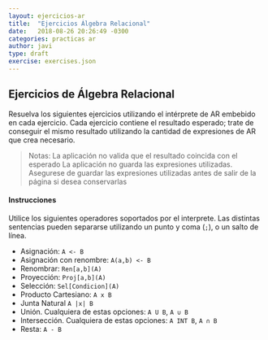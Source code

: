 ```yaml
---
layout: ejercicios-ar
title:  "Ejercicios Álgebra Relacional"
date:   2018-08-26 20:26:49 -0300
categories: practicas ar
author: javi
type: draft
exercise: exercises.json
---
```


## Ejercicios de Álgebra Relacional

Resuelva los siguientes ejercicios utilizando el intérprete de AR embebido en cada ejercicio. Cada ejercicio contiene el resultado esperado; trate de conseguir el mismo resultado utilizando la cantidad de expresiones de AR que crea necesario.

> Notas: 
> La aplicación no valida que el resultado coincida con el esperado
> La aplicación no guarda las expresiones utilizadas. Asegurese de guardar las expresiones utilizadas antes de salir de la página si desea conservarlas

#### Instrucciones

Utilice los siguientes operadores soportados por el interprete. Las distintas sentencias pueden separarse utilizando un punto y coma (``;``), o un salto de línea.

* Asignación: 
  ``A <- B``
* Asignación con renombre:
  ``A(a,b) <- B``
* Renombrar:
  ``Ren[a,b](A)``
* Proyección:
  ``Proj[a,b](A)``
* Selección:
  ``Sel[Condicion](A)``
* Producto Cartesiano:
  ``A x B``
* Junta Natural
  ``A |x| B``
* Unión. Cualquiera de estas opciones:
  ``A U B``,
  ``A ∪ B``
* Intersección. Cualquiera de estas opciones:
  ``A INT B``, 
  ``A ∩ B``
* Resta:
  ``A - B``

